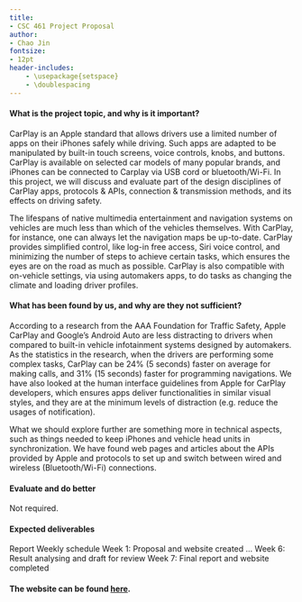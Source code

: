 ```yaml
---
title:
- CSC 461 Project Proposal
author:
- Chao Jin
fontsize:
- 12pt
header-includes:
    - \usepackage{setspace}
    - \doublespacing
---
```



#### What is the project topic, and why is it important?
CarPlay is an Apple standard that allows drivers use a limited number of apps on their iPhones safely while driving. Such apps are adapted to be manipulated by built-in touch screens, voice controls, knobs, and buttons. CarPlay is available on selected car models of many popular brands, and iPhones can be connected to Carplay via USB cord or bluetooth/Wi-Fi. In this project, we will discuss and evaluate part of the design disciplines of CarPlay apps, protocols & APIs, connection & transmission methods, and its effects on driving safety.

The lifespans of native multimedia entertainment and navigation systems on vehicles are much less than which of the vehicles themselves. With CarPlay, for instance, one can always let the navigation maps be up-to-date. CarPlay provides simplified control, like log-in free access, Siri voice control, and minimizing the number of steps to achieve certain tasks, which ensures the eyes are on the road as much as possible. CarPlay is also compatible with on-vehicle settings, via using automakers apps, to do tasks as changing the climate and loading driver profiles.

#### What has been found by us, and why are they not sufficient?
According to a research from the AAA Foundation for Traffic Safety, Apple CarPlay and Google’s Android Auto are less distracting to drivers when compared to built-in vehicle infotainment systems designed by automakers. As the statistics in the research, when the drivers are performing some complex tasks, CarPlay can be 24% (5 seconds) faster on average for making calls, and 31% (15 seconds) faster for programming navigations. We have also looked at the human interface guidelines from Apple for CarPlay developers, which ensures apps deliver functionalities in similar visual styles, and they are at the minimum levels of distraction (e.g. reduce the usages of notification). 

What we should explore further are something more in technical aspects, such as things needed to keep iPhones and vehicle head units in synchronization. We have found web pages and articles about the APIs provided by Apple and protocols to set up and switch between wired and wireless (Bluetooth/Wi-Fi) connections.

#### Evaluate and do better
Not required.

#### Expected deliverables
Report
Weekly schedule
	Week 1: Proposal and website created
	...
	Week 6: Result analysing and draft for review
	Week 7: Final report and website completed

#### The website can be found [here](https://xuniong123-jinchao.github.io/CSC561_Project/).
